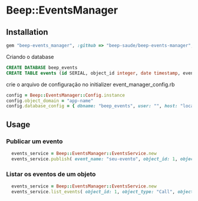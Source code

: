 # Beep::EventsManager



## Installation

```ruby
gem "beep-events_manager", :github => "beep-saude/beep-events-manager", :tag => "0.1.2"
```
Criando o database
```sql
CREATE DATABASE beep_events
CREATE TABLE events (id SERIAL, object_id integer, date timestamp, event_name varchar(100), event_data json, object_domain varchar(30), object_type varchar(30))
```
crie o arquivo de configuração no initializer event_manager_config.rb
```ruby
config = Beep::EventsManager::Config.instance
config.object_domain = "app-name"
config.database_config = { dbname: "beep_events", user: "", host: "localhost", sslmode: 'disable' }
```

## Usage

### Publicar um evento

```ruby
  events_service = Beep::EventsManager::EventsService.new
  events_service.publish( event_name: "seu-evento", object_id: 1, object_type: "Call", object_data: { foo: "bar" } )
```

### Listar os eventos de um objeto

```ruby
  events_service = Beep::EventsManager::EventsService.new
  events_service.list_events( object_id: 1, object_type: "Call", object_domain: "app-name" )
```
